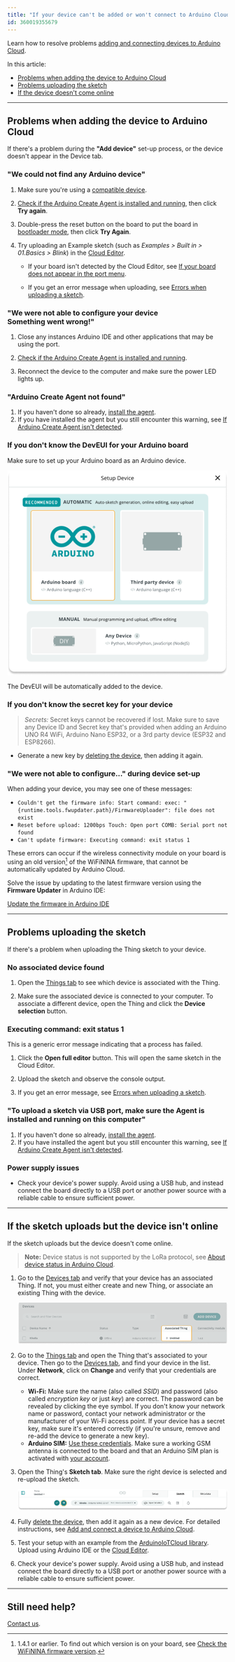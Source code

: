 ```yaml
---
title: "If your device can't be added or won't connect to Arduino Cloud"
id: 360019355679
---
```


Learn how to resolve problems [adding and connecting devices to Arduino Cloud](https://support.arduino.cc/hc/en-us/articles/360016495559).

In this article:

* [Problems when adding the device to Arduino Cloud](#add-device)
* [Problems uploading the sketch](#sketch-upload)
* [If the device doesn't come online](#device-status)

---

<a id="add-device"></a>

## Problems when adding the device to Arduino Cloud

If there's a problem during the **"Add device"** set-up process, or the device doesn't appear in the Device tab.

### "We could not find any Arduino device"

1. Make sure you're using a [compatible device](https://support.arduino.cc/hc/en-us/articles/360016077320-What-devices-can-be-used-with-Arduino-IoT-Cloud-).

2. [Check if the Arduino Create Agent is installed and running](https://support.arduino.cc/hc/en-us/articles/4980687506844-Check-if-the-Arduino-Create-Agent-is-installed-and-running), then click **Try again**.

3. Double-press the reset button on the board to put the board in [bootloader mode](https://support.arduino.cc/hc/en-us/articles/5779192727068-Reset-your-board#bootloader-mode), then click **Try Again**.

4. Try uploading an Example sketch (such as _Examples > Built in > 01.Basics > Blink_) in the [Cloud Editor](https://create.arduino.cc/editor).

   * If your board isn't detected by the Cloud Editor, see [If your board does not appear in the port menu](https://support.arduino.cc/hc/en-us/articles/4412955149586-If-your-board-does-not-appear-in-the-port-menu).

   * If you get an error message when uploading, see [Errors when uploading a sketch](https://support.arduino.cc/hc/en-us/articles/4403365313810-Errors-when-uploading-a-sketch).

### "We were not able to configure your device<br>Something went wrong!"

1. Close any instances Arduino IDE and other applications that may be using the port.

2. [Check if the Arduino Create Agent is installed and running](https://support.arduino.cc/hc/en-us/articles/4980687506844-Check-if-the-Arduino-Create-Agent-is-installed-and-running).

3. Reconnect the device to the computer and make sure the power LED lights up.

### "Arduino Create Agent not found"

1. If you haven't done so already, [install the agent](https://create.arduino.cc/getting-started/plugin/welcome).
2. If you have installed the agent but you still encounter this warning, see [If Arduino Create Agent isn't detected](https://support.arduino.cc/hc/en-us/articles/360016466600-Warning-To-upload-a-sketch-via-USB-port-make-sure-the-Agent-is-installed-and-running-on-this-computer).

### If you don't know the DevEUI for your Arduino board

Make sure to set up your Arduino board as an Arduino device.

![Setup prompt, "Set up an Arduino device" is highlighted](img/setup-device-menu-highlighted.png)

The DevEUI will be automatically added to the device.

### If you don't know the secret key for your device

> _Secrets:_ Secret keys cannot be recovered if lost. Make sure to save any Device ID and Secret key that's provided when adding an Arduino UNO R4 WiFi, Arduino Nano ESP32, or a 3rd party device (ESP32 and ESP8266). 

* Generate a new key by [deleting the device](https://support.arduino.cc/hc/en-us/articles/360018324700-How-to-delete-a-device-from-Arduino-IoT-cloud), then adding it again.

### "We were not able to configure..." during device set-up

When adding your device, you may see one of these messages:

* `Couldn't get the firmware info: Start command: exec: "{runtime.tools.fwupdater.path}/FirmwareUploader": file does not exist`
* `Reset before upload: 1200bps Touch: Open port COMB: Serial port not found`
* `Can't update firmware: Executing command: exit status 1`

These errors can occur if the wireless connectivity module on your board is using an old version[^nina] of the WiFiNINA firmware, that cannot be automatically updated by Arduino Cloud.

[^nina]: 1.4.1 or earlier. To find out which version is on your board, see [Check the WiFiNINA firmware version](https://support.arduino.cc/hc/en-us/articles/9398559561244-Check-the-WiFiNINA-firmware-version).

Solve the issue by updating to the latest firmware version using the **Firmware Updater** in Arduino IDE:

<a class="link-chevron-right" href="https://support.arduino.cc/hc/en-us/articles/360013896579-Use-the-Firmware-Updater-in-Arduino-IDE">Update the firmware in Arduino IDE</a>

---

<a id="sketch-upload"></a>

## Problems uploading the sketch

If there's a problem when uploading the Thing sketch to your device.

### No associated device found

1. Open the [Things tab](https://app.arduino.cc/things) to see which device is associated with the Thing.

2. Make sure the associated device is connected to your computer. To associate a different device, open the Thing and click the **Device selection** button.

### Executing command: exit status 1

This is a generic error message indicating that a process has failed.

1. Click the **Open full editor** button. This will open the same sketch in the Cloud Editor.

2. Upload the sketch and observe the console output.

3. If you get an error message, see [Errors when uploading a sketch](https://support.arduino.cc/hc/en-us/articles/4403365313810-Errors-when-uploading-a-sketch).

### "To upload a sketch via USB port, make sure the Agent is installed and running on this computer"

1. If you haven't done so already, [install the agent](https://create.arduino.cc/getting-started/plugin/welcome).
2. If you have installed the agent but you still encounter this warning, see [If Arduino Create Agent isn't detected](https://support.arduino.cc/hc/en-us/articles/360016466600-Warning-To-upload-a-sketch-via-USB-port-make-sure-the-Agent-is-installed-and-running-on-this-computer).

### Power supply issues

* Check your device's power supply. Avoid using a USB hub, and instead connect the board directly to a USB port or another power source with a reliable cable to ensure sufficient power.
---

<a id="device-status"></a>

## If the sketch uploads but the device isn't online

If the sketch uploads but the device doesn't come online.

> **Note:** Device status is not supported by the LoRa protocol, see [About device status in Arduino Cloud](https://support.arduino.cc/hc/en-us/articles/4407169649682-About-device-status-in-IoT-Cloud).

1. Go to the [Devices tab](https://app.arduino.cc/devices) and verify that your device has an associated Thing. If not, you must either create and new Thing, or associate an existing Thing with the device.

   ![A linked Thing in the Devices tab.](img/arduino-cloud-device-thing-example-offline.png)

2. Go to the [Things tab](https://app.arduino.cc/things) and open the Thing that's associated to your device. Then go to the [Devices tab](https://app.arduino.cc/devices), and find your device in the list. Under **Network**, click on **Change** and verify that your credentials are correct.

   * **Wi-Fi:** Make sure the name (also called _SSID_) and password (also called _encryption key_ or just _key_) are correct. The password can be revealed by clicking the eye symbol. If you don't know your network name or password, contact your network administrator or the manufacturer of your Wi-Fi access point. If your device has a secret key, make sure it's entered correctly (if you're unsure, remove and re-add the device to generate a new key).
   * **Arduino SIM:** [Use these credentials](https://support.arduino.cc/hc/en-us/articles/360013825159). Make sure a working GSM antenna is connected to the board and that an Arduino SIM plan is activated with [your account](https://store.arduino.cc/digital/subscriptions/plans).

3. Open the Thing's **Sketch tab**. Make sure the right device is selected and re-upload the sketch.

   ![Uploading a sketch in Arduino Cloud.](img/iot-sketch-upload.png)

4. Fully [delete the device](https://support.arduino.cc/hc/en-us/articles/360018324700), then add it again as a new device. For detailed instructions, see [Add and connect a device to Arduino Cloud](https://support.arduino.cc/hc/en-us/articles/360016495559).

5. Test your setup with an example from the [ArduinoIoTCloud library](https://www.arduino.cc/reference/en/libraries/arduinoiotcloud/). Upload using Arduino IDE or the [Cloud Editor](https://create.arduino.cc/editor).

6. Check your device's power supply. Avoid using a USB hub, and instead connect the board directly to a USB port or another power source with a reliable cable to ensure sufficient power.

---

## Still need help?

[Contact us](https://www.arduino.cc/en/contact-us/).

<!-- markdownlint-disable-file HC001 -->
<!-- markdownlint-disable-file MD026 -->
